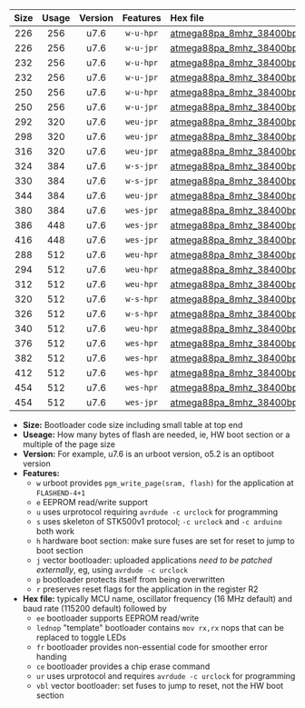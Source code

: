 |Size|Usage|Version|Features|Hex file|
|:-:|:-:|:-:|:-:|:--|
|226|256|u7.6|`w-u-hpr`|[atmega88pa_8mhz_38400bps_ur.hex](https://raw.githubusercontent.com/stefanrueger/urboot/main/atmega88pa_8mhz_38400bps_ur.hex)|
|226|256|u7.6|`w-u-jpr`|[atmega88pa_8mhz_38400bps_ur_vbl.hex](https://raw.githubusercontent.com/stefanrueger/urboot/main/atmega88pa_8mhz_38400bps_ur_vbl.hex)|
|232|256|u7.6|`w-u-hpr`|[atmega88pa_8mhz_38400bps_lednop_ur.hex](https://raw.githubusercontent.com/stefanrueger/urboot/main/atmega88pa_8mhz_38400bps_lednop_ur.hex)|
|232|256|u7.6|`w-u-jpr`|[atmega88pa_8mhz_38400bps_lednop_ur_vbl.hex](https://raw.githubusercontent.com/stefanrueger/urboot/main/atmega88pa_8mhz_38400bps_lednop_ur_vbl.hex)|
|250|256|u7.6|`w-u-hpr`|[atmega88pa_8mhz_38400bps_lednop_fr_ur.hex](https://raw.githubusercontent.com/stefanrueger/urboot/main/atmega88pa_8mhz_38400bps_lednop_fr_ur.hex)|
|250|256|u7.6|`w-u-jpr`|[atmega88pa_8mhz_38400bps_lednop_fr_ur_vbl.hex](https://raw.githubusercontent.com/stefanrueger/urboot/main/atmega88pa_8mhz_38400bps_lednop_fr_ur_vbl.hex)|
|292|320|u7.6|`weu-jpr`|[atmega88pa_8mhz_38400bps_ee_ur_vbl.hex](https://raw.githubusercontent.com/stefanrueger/urboot/main/atmega88pa_8mhz_38400bps_ee_ur_vbl.hex)|
|298|320|u7.6|`weu-jpr`|[atmega88pa_8mhz_38400bps_ee_lednop_ur_vbl.hex](https://raw.githubusercontent.com/stefanrueger/urboot/main/atmega88pa_8mhz_38400bps_ee_lednop_ur_vbl.hex)|
|316|320|u7.6|`weu-jpr`|[atmega88pa_8mhz_38400bps_ee_lednop_fr_ur_vbl.hex](https://raw.githubusercontent.com/stefanrueger/urboot/main/atmega88pa_8mhz_38400bps_ee_lednop_fr_ur_vbl.hex)|
|324|384|u7.6|`w-s-jpr`|[atmega88pa_8mhz_38400bps_vbl.hex](https://raw.githubusercontent.com/stefanrueger/urboot/main/atmega88pa_8mhz_38400bps_vbl.hex)|
|330|384|u7.6|`w-s-jpr`|[atmega88pa_8mhz_38400bps_lednop_vbl.hex](https://raw.githubusercontent.com/stefanrueger/urboot/main/atmega88pa_8mhz_38400bps_lednop_vbl.hex)|
|344|384|u7.6|`weu-jpr`|[atmega88pa_8mhz_38400bps_ee_lednop_fr_ce_ur_vbl.hex](https://raw.githubusercontent.com/stefanrueger/urboot/main/atmega88pa_8mhz_38400bps_ee_lednop_fr_ce_ur_vbl.hex)|
|380|384|u7.6|`wes-jpr`|[atmega88pa_8mhz_38400bps_ee_vbl.hex](https://raw.githubusercontent.com/stefanrueger/urboot/main/atmega88pa_8mhz_38400bps_ee_vbl.hex)|
|386|448|u7.6|`wes-jpr`|[atmega88pa_8mhz_38400bps_ee_lednop_vbl.hex](https://raw.githubusercontent.com/stefanrueger/urboot/main/atmega88pa_8mhz_38400bps_ee_lednop_vbl.hex)|
|416|448|u7.6|`wes-jpr`|[atmega88pa_8mhz_38400bps_ee_lednop_fr_vbl.hex](https://raw.githubusercontent.com/stefanrueger/urboot/main/atmega88pa_8mhz_38400bps_ee_lednop_fr_vbl.hex)|
|288|512|u7.6|`weu-hpr`|[atmega88pa_8mhz_38400bps_ee_ur.hex](https://raw.githubusercontent.com/stefanrueger/urboot/main/atmega88pa_8mhz_38400bps_ee_ur.hex)|
|294|512|u7.6|`weu-hpr`|[atmega88pa_8mhz_38400bps_ee_lednop_ur.hex](https://raw.githubusercontent.com/stefanrueger/urboot/main/atmega88pa_8mhz_38400bps_ee_lednop_ur.hex)|
|312|512|u7.6|`weu-hpr`|[atmega88pa_8mhz_38400bps_ee_lednop_fr_ur.hex](https://raw.githubusercontent.com/stefanrueger/urboot/main/atmega88pa_8mhz_38400bps_ee_lednop_fr_ur.hex)|
|320|512|u7.6|`w-s-hpr`|[atmega88pa_8mhz_38400bps.hex](https://raw.githubusercontent.com/stefanrueger/urboot/main/atmega88pa_8mhz_38400bps.hex)|
|326|512|u7.6|`w-s-hpr`|[atmega88pa_8mhz_38400bps_lednop.hex](https://raw.githubusercontent.com/stefanrueger/urboot/main/atmega88pa_8mhz_38400bps_lednop.hex)|
|340|512|u7.6|`weu-hpr`|[atmega88pa_8mhz_38400bps_ee_lednop_fr_ce_ur.hex](https://raw.githubusercontent.com/stefanrueger/urboot/main/atmega88pa_8mhz_38400bps_ee_lednop_fr_ce_ur.hex)|
|376|512|u7.6|`wes-hpr`|[atmega88pa_8mhz_38400bps_ee.hex](https://raw.githubusercontent.com/stefanrueger/urboot/main/atmega88pa_8mhz_38400bps_ee.hex)|
|382|512|u7.6|`wes-hpr`|[atmega88pa_8mhz_38400bps_ee_lednop.hex](https://raw.githubusercontent.com/stefanrueger/urboot/main/atmega88pa_8mhz_38400bps_ee_lednop.hex)|
|412|512|u7.6|`wes-hpr`|[atmega88pa_8mhz_38400bps_ee_lednop_fr.hex](https://raw.githubusercontent.com/stefanrueger/urboot/main/atmega88pa_8mhz_38400bps_ee_lednop_fr.hex)|
|454|512|u7.6|`wes-hpr`|[atmega88pa_8mhz_38400bps_ee_lednop_fr_ce.hex](https://raw.githubusercontent.com/stefanrueger/urboot/main/atmega88pa_8mhz_38400bps_ee_lednop_fr_ce.hex)|
|454|512|u7.6|`wes-jpr`|[atmega88pa_8mhz_38400bps_ee_lednop_fr_ce_vbl.hex](https://raw.githubusercontent.com/stefanrueger/urboot/main/atmega88pa_8mhz_38400bps_ee_lednop_fr_ce_vbl.hex)|

- **Size:** Bootloader code size including small table at top end
- **Useage:** How many bytes of flash are needed, ie, HW boot section or a multiple of the page size
- **Version:** For example, u7.6 is an urboot version, o5.2 is an optiboot version
- **Features:**
  + `w` urboot provides `pgm_write_page(sram, flash)` for the application at `FLASHEND-4+1`
  + `e` EEPROM read/write support
  + `u` uses urprotocol requiring `avrdude -c urclock` for programming
  + `s` uses skeleton of STK500v1 protocol; `-c urclock` and `-c arduino` both work
  + `h` hardware boot section: make sure fuses are set for reset to jump to boot section
  + `j` vector bootloader: uploaded applications *need to be patched externally*, eg, using `avrdude -c urclock`
  + `p` bootloader protects itself from being overwritten
  + `r` preserves reset flags for the application in the register R2
- **Hex file:** typically MCU name, oscillator frequency (16 MHz default) and baud rate (115200 default) followed by
  + `ee` bootloader supports EEPROM read/write
  + `lednop` "template" bootloader contains `mov rx,rx` nops that can be replaced to toggle LEDs
  + `fr` bootloader provides non-essential code for smoother error handing
  + `ce` bootloader provides a chip erase command
  + `ur` uses urprotocol and requires `avrdude -c urclock` for programming
  + `vbl` vector bootloader: set fuses to jump to reset, not the HW boot section
